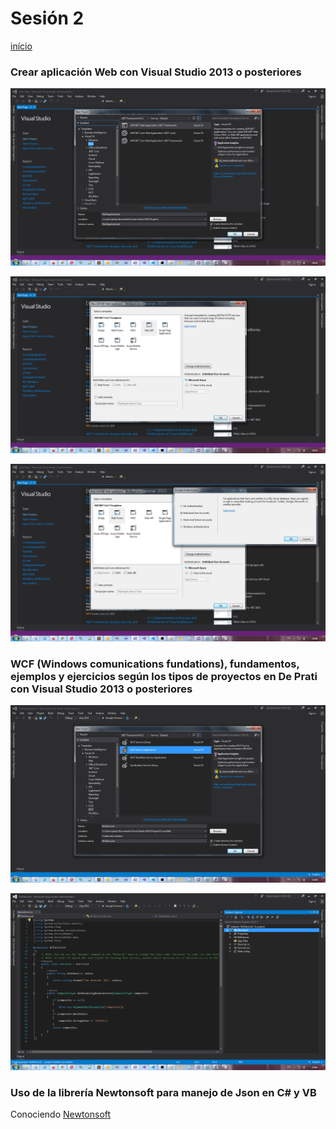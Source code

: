 
# Sesión 2

[início](/README.md)

### Crear aplicación Web con Visual Studio 2013 o posteriores

![](2020-01-22-14-55-12.png)

![](2020-01-22-14-56-01.png)

![](2020-01-22-14-56-45.png)



### WCF (Windows comunications fundations), fundamentos, ejemplos y ejercicios según los tipos de proyectos en De Prati con Visual Studio 2013 o posteriores

![](2020-01-22-15-01-00.png)

![](2020-01-22-15-01-32.png)




### Uso de la librería Newtonsoft para manejo de Json en C# y VB

Conociendo [Newtonsoft](https://www.newtonsoft.com/)